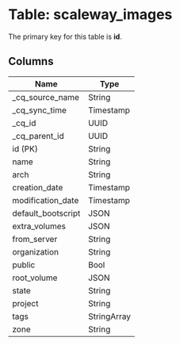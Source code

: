 # Table: scaleway_images

The primary key for this table is **id**.

## Columns

| Name          | Type          |
| ------------- | ------------- |
|_cq_source_name|String|
|_cq_sync_time|Timestamp|
|_cq_id|UUID|
|_cq_parent_id|UUID|
|id (PK)|String|
|name|String|
|arch|String|
|creation_date|Timestamp|
|modification_date|Timestamp|
|default_bootscript|JSON|
|extra_volumes|JSON|
|from_server|String|
|organization|String|
|public|Bool|
|root_volume|JSON|
|state|String|
|project|String|
|tags|StringArray|
|zone|String|